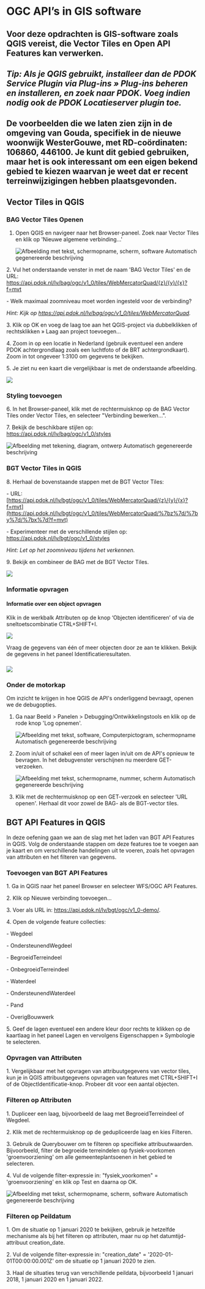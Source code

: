 # OGC API’s in GIS software

## Voor deze opdrachten is GIS-software zoals QGIS vereist, die Vector Tiles en Open API Features kan verwerken.

## *Tip: Als je QGIS gebruikt, installeer dan de PDOK Service Plugin via Plug-ins » Plug-ins beheren en installeren, en zoek naar PDOK. Voeg indien nodig ook de PDOK Locatieserver plugin toe.*

## De voorbeelden die we laten zien zijn in de omgeving van Gouda, specifiek in de nieuwe woonwijk WesterGouwe, met RD-coördinaten: 106860, 446100. Je kunt dit gebied gebruiken, maar het is ook interessant om een eigen bekend gebied te kiezen waarvan je weet dat er recent terreinwijzigingen hebben plaatsgevonden.

## Vector Tiles in QGIS

### BAG Vector Tiles Openen

1.  Open QGIS en navigeer naar het Browser-paneel. Zoek naar Vector Tiles en
    klik op 'Nieuwe algemene verbinding...'

    ![Afbeelding met tekst, schermopname, scherm, software Automatisch
    gegenereerde beschrijving](media/be1c52b06c83f03d6ad05783abf09097.png)

2\. Vul het onderstaande venster in met de naam 'BAG Vector Tiles' en de URL:
https://api.pdok.nl/lv/bag/ogc/v1_0/tiles/WebMercatorQuad/{z}/{y}/{x}?f=mvt

\- Welk maximaal zoomniveau moet worden ingesteld voor de verbinding?

*Hint: Kijk op https://api.pdok.nl/lv/bag/ogc/v1_0/tiles/WebMercatorQuad.*

3\. Klik op OK en voeg de laag toe aan het QGIS-project via dubbelklikken of
rechtsklikken » Laag aan project toevoegen…

4\. Zoom in op een locatie in Nederland (gebruik eventueel een andere PDOK
achtergrondlaag zoals een luchtfoto of de BRT achtergrondkaart). Zoom in tot
ongeveer 1:3100 om gegevens te bekijken.

5\. Je ziet nu een kaart die vergelijkbaar is met de onderstaande afbeelding.

![](media/97eacc1b7f3e2756239e54a1a35b78ca.png)

### Styling toevoegen

6\. In het Browser-paneel, klik met de rechtermuisknop op de BAG Vector Tiles
onder Vector Tiles, en selecteer "Verbinding bewerken…".

7\. Bekijk de beschikbare stijlen op:
<https://api.pdok.nl/lv/bag/ogc/v1_0/styles>

![Afbeelding met tekening, diagram, ontwerp Automatisch gegenereerde
beschrijving](media/af682fbcccafa9cc9d006e379183b316.png)

### BGT Vector Tiles in QGIS

8\. Herhaal de bovenstaande stappen met de BGT Vector Tiles:

\- URL:
[https://api.pdok.nl/lv/bgt/ogc/v1_0/tiles/WebMercatorQuad/{z}/{y}/{x}?f=mvt](https://api.pdok.nl/lv/bgt/ogc/v1_0/tiles/WebMercatorQuad/%7bz%7d/%7by%7d/%7bx%7d?f=mvt)

\- Experimenteer met de verschillende stijlen op:
<https://api.pdok.nl/lv/bgt/ogc/v1_0/styles>

*Hint: Let op het zoomniveau tijdens het verkennen.*

9\. Bekijk en combineer de BAG met de BGT Vector Tiles.

![](media/97bcc20e5c95ac6554c368165006d3bc.png)

### Informatie opvragen

#### Informatie over een object opvragen

Klik in de werkbalk Attributen op de knop ‘Objecten identificeren’ of via de
sneltoetscombinatie CTRL+SHIFT+I.

![](media/6c697c7473395a10fac56c143f7c2fee.png)

Vraag de gegevens van één of meer objecten door ze aan te klikken. Bekijk de
gegevens in het paneel Identificatieresultaten.

### 

### 

### ![](media/97bcc20e5c95ac6554c368165006d3bc.png)

### Onder de motorkap

Om inzicht te krijgen in hoe QGIS de API's onderliggend bevraagt, openen we de
debugopties.

1.  Ga naar Beeld \> Panelen \> Debugging/Ontwikkelingstools en klik op de rode
    knop 'Log opnemen'.

    ![Afbeelding met tekst, software, Computerpictogram, schermopname
    Automatisch gegenereerde
    beschrijving](media/e393cff7f53fb69964ba6cccccd7119f.png)

2.  Zoom in/uit of schakel een of meer lagen in/uit om de API's opnieuw te
    bevragen. In het debugvenster verschijnen nu meerdere GET-verzoeken.

    ![Afbeelding met tekst, schermopname, nummer, scherm Automatisch
    gegenereerde beschrijving](media/61e5c9c7fcd4cc8c8dde5798a22ae040.png)

3.  Klik met de rechtermuisknop op een GET-verzoek en selecteer 'URL openen'.
    Herhaal dit voor zowel de BAG- als de BGT-vector tiles.

## 

## 

## BGT API Features in QGIS

In deze oefening gaan we aan de slag met het laden van BGT API Features in QGIS.
Volg de onderstaande stappen om deze features toe te voegen aan je kaart en om
verschillende handelingen uit te voeren, zoals het opvragen van attributen en
het filteren van gegevens.

### Toevoegen van BGT API Features

1\. Ga in QGIS naar het paneel Browser en selecteer WFS/OGC API Features.

2\. Klik op Nieuwe verbinding toevoegen...

3\. Voer als URL in: https://api.pdok.nl/lv/bgt/ogc/v1_0-demo/.

4\. Open de volgende feature collecties:

\- Wegdeel

\- OndersteunendWegdeel

\- BegroeidTerreindeel

\- OnbegroeidTerreindeel

\- Waterdeel

\- OndersteunendWaterdeel

\- Pand

\- OverigBouwwerk

5\. Geef de lagen eventueel een andere kleur door rechts te klikken op de
kaartlaag in het paneel Lagen en vervolgens Eigenschappen » Symbologie te
selecteren.

### Opvragen van Attributen

1\. Vergelijkbaar met het opvragen van attribuutgegevens van vector tiles, kun je
in QGIS attribuutgegevens opvragen van features met CTRL+SHIFT+I of de
ObjectIdentificatie-knop. Probeer dit voor een aantal objecten.

### Filteren op Attributen

1\. Dupliceer een laag, bijvoorbeeld de laag met BegroeidTerreindeel of Wegdeel.

2\. Klik met de rechtermuisknop op de gedupliceerde laag en kies Filteren.

3\. Gebruik de Querybouwer om te filteren op specifieke attribuutwaarden.
Bijvoorbeeld, filter de begroeide terreindelen op fysiek-voorkomen
'groenvoorziening' om alle gemeenteplantsoenen in het gebied te selecteren.

4\. Vul de volgende filter-expressie in: "fysiek_voorkomen" = 'groenvoorziening'
en klik op Test en daarna op OK.

![Afbeelding met tekst, schermopname, scherm, software Automatisch gegenereerde
beschrijving](media/3eaa7663ac6493f33e04361f5161819b.png)

### Filteren op Peildatum

1\. Om de situatie op 1 januari 2020 te bekijken, gebruik je hetzelfde mechanisme
als bij het filteren op attributen, maar nu op het datumtijd-attribuut
creation_date.

2\. Vul de volgende filter-expressie in: "creation_date" =
'2020-01-01T00:00:00.001Z' om de situatie op 1 januari 2020 te zien.

3\. Haal de situaties terug van verschillende peildata, bijvoorbeeld 1 januari
2018, 1 januari 2020 en 1 januari 2022.
